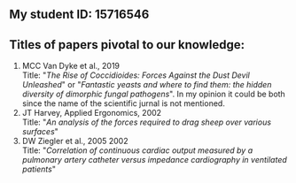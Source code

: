 ## My student ID: 15716546

## Titles of papers pivotal to our knowledge:
1) MCC Van Dyke et al., 2019 <br>
Title: "*The Rise of Coccidioides: Forces Against the Dust Devil Unleashed*" or "*Fantastic yeasts and where to find them: the hidden diversity of dimorphic fungal pathogens*". In my opinion it could be both since the name of the scientific jurnal is not mentioned. <br />
2) JT Harvey, Applied Ergonomics, 2002 <br>
Title: "*An analysis of the forces required to drag sheep over various surfaces*" <br />
3) DW Ziegler et al., 2005 2002 <br>
Title: "*Correlation of continuous cardiac output measured by a pulmonary artery catheter versus impedance cardiography in ventilated patients*"
